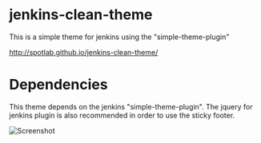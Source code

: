 jenkins-clean-theme
=================

This is a simple theme for jenkins using the "simple-theme-plugin"

http://spotlab.github.io/jenkins-clean-theme/

Dependencies
=================

This theme depends on the jenkins "simple-theme-plugin". The jquery for jenkins plugin is also recommended in order to use the sticky footer.

![Screenshot](http://img560.imageshack.us/img560/3152/pwrt.png)
